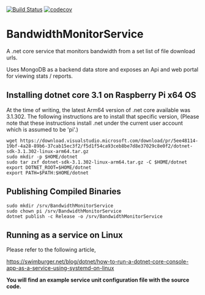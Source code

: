 [![Build Status](https://travis-ci.org/devoctomy/BandwidthMonitorService.svg?branch=master)](https://travis-ci.org/devoctomy/BandwidthMonitorService)
[![codecov](https://codecov.io/gh/devoctomy/BandwidthMonitorService/branch/master/graph/badge.svg)](https://codecov.io/gh/devoctomy/BandwidthMonitorService)

# BandwidthMonitorService

A .net core service that monitors bandwidth from a set list of file download urls.

Uses MongoDB as a backend data store and exposes an Api and web portal for viewing stats / reports.

## Installing dotnet core 3.1 on Raspberry Pi x64 OS

At the time of writing, the latest Arm64 version of .net core available was 3.1.302. The following instructions are to install that specific version, (Please note that these instructions install .net under the current user account which is assumed to be 'pi'.)

```
wget https://download.visualstudio.microsoft.com/download/pr/5ee48114-19bf-4a28-89b6-37cab15ec3f2/f5d1f54ca93ceb8be7d8e37029c8e0f2/dotnet-sdk-3.1.302-linux-arm64.tar.gz
sudo mkdir -p $HOME/dotnet
sudo tar zxf dotnet-sdk-3.1.302-linux-arm64.tar.gz -C $HOME/dotnet
export DOTNET_ROOT=$HOME/dotnet
export PATH=$PATH:$HOME/dotnet
```

## Publishing Compiled Binaries

```
sudo mkdir /srv/BandwidthMonitorService
sudo chown pi /srv/BandwidthMonitorService
dotnet publish -c Release -o /srv/BandwidthMonitorService
```

## Running as a service on Linux

Please refer to the following article,

https://swimburger.net/blog/dotnet/how-to-run-a-dotnet-core-console-app-as-a-service-using-systemd-on-linux

**You will find an example service unit configuration file with the source code.**